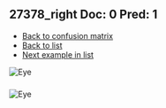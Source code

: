 ## 27378_right Doc: 0 Pred: 1
- [Back to confusion matrix](https://github.com/juliandewit/kaggle_retinopathy/blob/master/matrix.md)
- [Back to list](https://github.com/juliandewit/kaggle_retinopathy/blob/master/lists/01/list.md)
- [Next example in list](https://github.com/juliandewit/kaggle_retinopathy/blob/master/lists/01/27/27407_left.md)

![Eye](https://retinopaty.blob.core.windows.net/size1024/27378_right_0.jpeg)

### 

![Eye]()
